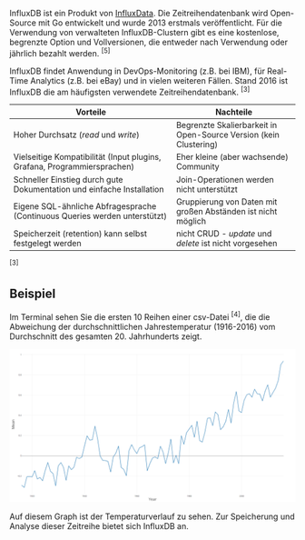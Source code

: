 InfluxDB ist ein Produkt von [InfluxData](https://www.influxdata.com/). Die Zeitreihendatenbank wird Open-Source mit Go entwickelt und wurde 2013 erstmals veröffentlicht. Für die Verwendung von verwalteten InfluxDB-Clustern gibt es eine kostenlose, begrenzte Option und Vollversionen, die entweder nach Verwendung oder jährlich bezahlt werden. <sup>\[5\]</sup>

InfluxDB findet Anwendung in DevOps-Monitoring (z.B. bei IBM), für Real-Time Analytics (z.B. bei eBay) und in vielen weiteren Fällen. Stand 2016 ist InfluxDB die am häufigsten verwendete Zeitreihendatenbank. <sup>\[3\]</sup>

| **Vorteile**    | **Nachteile**   |
| --------------- | --------------- |
| Hoher Durchsatz (*read* und *write*) | Begrenzte Skalierbarkeit in Open-Source Version (kein Clustering) |
| Vielseitige Kompatibilität (Input plugins, Grafana, Programmiersprachen) | Eher kleine  (aber wachsende) Community |
| Schneller Einstieg durch gute Dokumentation und einfache Installation | Join-Operationen werden nicht unterstützt |
| Eigene SQL-ähnliche Abfragesprache (Continuous Queries werden unterstützt) | Gruppierung von Daten mit großen Abständen ist nicht möglich |
| Speicherzeit (retention) kann selbst festgelegt werden | nicht CRUD - *update* und *delete* ist nicht vorgesehen |

<sup>\[3\]</sup>

## Beispiel
Im Terminal sehen Sie die ersten 10 Reihen einer csv-Datei <sup>\[4\]</sup>, die die Abweichung der durchschnittlichen Jahrestemperatur (1916-2016) vom Durchschnitt des gesamten 20. Jahrhunderts zeigt.

![Temperaturverlauf](.\assets\temperature-graph.png)

Auf diesem Graph ist der Temperaturverlauf zu sehen. Zur Speicherung und Analyse dieser Zeitreihe bietet sich InfluxDB an.